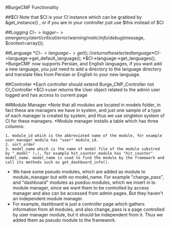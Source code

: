 #BurgeCMF Functionality 

##$CI
Note that $CI is your CI instance which can be grabbed by &get_instance() , or if you are in your controller just use $this instead of $CI

##Logging
$CI->logger->emergency/alert/critical/error/warning/notic/info/debug($message, $context=array());

##Language
*$CI->language->get(); 							// returns the selected language
*$CI->language->get_default_language();
*$CI->language->get_languages();
*BurgeCMF now supports Persian, and English languages, if you want add a new language, you just need to add a directory to the language directory and translate files from Persian or English to your new language.

##Controller
*Each controller should extend Burge_CMF_Controller not CI_Controller
*$CI->user returns the User object related to the admin user logged and has access to current page


##Module Manager
*Note that all modules are located in models folder, in fact these are managers we have in system, and just one sample of a type of each manager is created by system, and thus we use singleton system of CI for these managers.
*Module manager installs a table which has three columns:

	1. module_id which is the abbreviated name of the module, for example user_manager_module has "user" module_id.
	2. sort_order
	3. model_name which is the name of model file of the module substred by "_model" (;), for example hit_counter_module has "hit_counter" model_name. model_name is used to find the module by the framework and call its methods such as get_dashboard_info().

* We have some pseudo modules, which are added as module to module_manager but with no model_name. For example "change_pass", and "dashboard" modules as pseduo modules, which we insert in to module manager, since we want them to be controlled by access manager and also can be accessed from admin pages. But they haven't an independent module manager. 
* For example, dashboard is just a controller page which gathers information from all modules, and also change_pass is a page controlled by user manager module, but it should be independent from it. Thus we added them as pseudo module to the framework. 